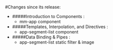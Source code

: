 #Changes since its release:

- #####Introduction to Components : 
   - mm-app component
- #####Templates, Interpolation, and Directives : 
   - app-segment-list component
- #####Data Binding & Pipes : 
   - app-segment-list static filter & image
